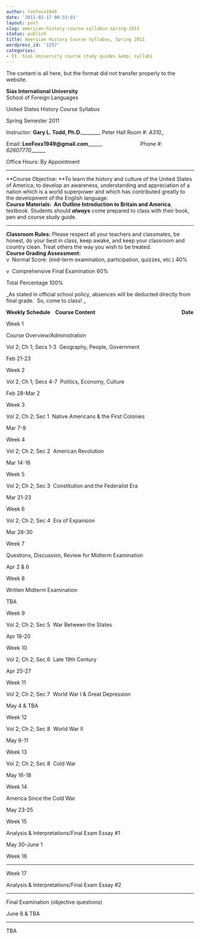 ```yaml
---
author: leefoxx1949
date: '2011-02-17 08:33:01'
layout: post
slug: american-history-course-syllabus-spring-2011
status: publish
title: American History Course Syllabus, Spring 2011
wordpress_id: '1257'
categories:
- VI. Sias University course study guides &amp; syllabi
---
```


The content is all here, but the format did not transfer properly to the
website.

**Sias International University**  
School of Foreign Languages

United States History Course Syllabus

Spring Semester 2011

Instructor: __Gary L. Todd, Ph.D.__________
Peter Hall Room #: _A310__

Email: __LeeFoxx1949@gmail.com________                          Phone #:
_62607770_______

Office Hours: By Appointment

** **  
**Course Objective: **To learn the history and culture of the United States of America; to develop an awareness, understanding and appreciation of a nation which is a world superpower and which has contributed greatly to the development of the English language.  
**Course Materials:  An Outline Introduction to Britain and America**, textbook. Students should **_always_** come prepared to class with their book, pen and course study guide.  
** **  
**Classroom Rules:** Please respect all your teachers and classmates, be honest, do your best in class, keep awake, and keep your classroom and country clean. Treat others the way you wish to be treated.  
**Course Grading Assessment:**  
v  Normal Score: (mid-term examination, participation, quizzes, etc.)
40%

v  Comprehensive Final Examination
60%

Total Percentage
100%

_As stated in official school policy, absences will be deducted directly from
final grade.  So, come to class! _

**Weekly Schedule    Course Content                                                                      Date**

Week 1

Course Overview/Administration

Vol 2; Ch 1; Secs 1-3  Geography, People, Government

Feb 21-23

Week 2

Vol 2; Ch 1; Secs 4-7  Politics, Economy, Culture

Feb 28-Mar 2

Week 3

Vol 2; Ch 2; Sec 1  Native Americans & the First Colonies

Mar 7-9

Week 4

Vol 2; Ch 2; Sec 2  American Revolution

Mar 14-16

Week 5

Vol 2; Ch 2; Sec 3  Constitution and the Federalist Era

Mar 21-23

Week 6

Vol 2; Ch 2; Sec 4  Era of Expansion

Mar 28-30

Week 7

Questions, Discussion, Review for Midterm Examination

Apr 2 & 6

Week 8

Written Midterm Examination

TBA

Week 9

Vol 2; Ch 2; Sec 5  War Between the States

Apr 18-20

Week 10

Vol 2; Ch 2; Sec 6  Late 19th Century

Apr 25-27

Week 11

Vol 2; Ch 2; Sec 7  World War I & Great Depression

May 4 & TBA

Week 12

Vol 2; Ch 2; Sec 8  World War II

May 9-11

Week 13

Vol 2; Ch 2; Sec 8  Cold War

May 16-18

Week 14

America Since the Cold War

May 23-25

Week 15

Analysis & Interpretations/Final Exam Essay #1

May 30-June 1

Week 16

_______________

Week 17

Analysis & Interpretations/Final Exam Essay #2

_____________________________________________________

Final Examination (objective questions)

June 8 & TBA

____________

TBA

